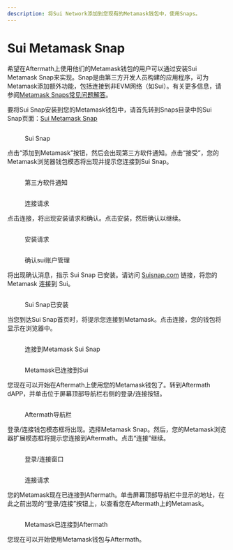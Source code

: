 ```yaml
---
description: 将Sui Network添加到您现有的Metamask钱包中，使用Snaps。
---
```


# Sui Metamask Snap

希望在Aftermath上使用他们的Metamask钱包的用户可以通过安装Sui Metamask Snap来实现。Snap是由第三方开发人员构建的应用程序，可为Metamask添加额外功能，包括连接到非EVM网络（如Sui）。有关更多信息，请参阅[Metamask Snaps常见问题解答](https://support.metamask.io/hc/en-us/articles/18245938714395-MetaMask-Snaps-FAQ)。

要将Sui Snap安装到您的Metamask钱包中，请首先转到Snaps目录中的Sui Snap页面：[Sui Metamask Snap](https://snaps.metamask.io/snap/npm/kunalabs-io/sui-metamask-snap/)

<figure><img src="../.gitbook/assets/spaces_meKfXaQnIP3bbI1AdlVX_uploads_LS6jGMPmfftcqFxg7Y8S_Screenshot 2024-02-22 at 5.webp" alt=""><figcaption><p>Sui Snap</p></figcaption></figure>

点击“添加到Metamask”按钮，然后会出现第三方软件通知。点击“接受”，您的Metamask浏览器钱包模态将出现并提示您连接到Sui Snap。

<div>

<figure><img src="../.gitbook/assets/spaces_meKfXaQnIP3bbI1AdlVX_uploads_SERcZ6DQnOGJX8cuf5TP_Screenshot 2024-02-22 at 5 (1).webp" alt=""><figcaption><p>第三方软件通知</p></figcaption></figure>

 

<figure><img src="../.gitbook/assets/spaces_meKfXaQnIP3bbI1AdlVX_uploads_JkOKvMLEkK9TzR9AnAvm_Screenshot 2024-02-22 at 5.webp" alt=""><figcaption><p>连接请求</p></figcaption></figure>

</div>

点击连接，将出现安装请求和确认。点击安装，然后确认以继续。

<div>

<figure><img src="../.gitbook/assets/spaces_meKfXaQnIP3bbI1AdlVX_uploads_h1dUZs4ZmrbzLZQoyhix_Screenshot 2024-02-22 at 5.webp" alt=""><figcaption><p>安装请求</p></figcaption></figure>

 

<figure><img src="../.gitbook/assets/spaces_meKfXaQnIP3bbI1AdlVX_uploads_iGKXs7Rq3cgWK6VMpYv7_Screenshot 2024-02-22 at 5.webp" alt=""><figcaption><p>确认sui账户管理</p></figcaption></figure>

</div>

将出现确认消息，指示 Sui Snap 已安装。请访问 [Suisnap.com](https://suisnap.com/) 链接，将您的 Metamask 连接到 Sui。

<figure><img src="../.gitbook/assets/spaces_meKfXaQnIP3bbI1AdlVX_uploads_my5ldZHSHe9lskxGEEFj_Screenshot 2024-02-22 at 5.webp" alt=""><figcaption><p>Sui Snap已安装</p></figcaption></figure>

当您到达Sui Snap首页时，将提示您连接到Metamask。点击连接，您的钱包将显示在浏览器中。

<div>

<figure><img src="../.gitbook/assets/spaces_meKfXaQnIP3bbI1AdlVX_uploads_h9xg7jOZBFxbSXMW0svr_Screenshot 2024-02-22 at 5.webp" alt=""><figcaption><p>连接到Metamask Sui Snap</p></figcaption></figure>

 

<figure><img src="../.gitbook/assets/spaces_meKfXaQnIP3bbI1AdlVX_uploads_2ThksoUV0niK6iGJrIPT_Screenshot 2024-02-22 at 5.webp" alt=""><figcaption><p>Metamask已连接到Sui</p></figcaption></figure>

</div>

您现在可以开始在Aftermath上使用您的Metamask钱包了。转到Aftermath dAPP，并单击位于屏幕顶部导航栏右侧的登录/连接按钮。

<figure><img src="../.gitbook/assets/spaces_meKfXaQnIP3bbI1AdlVX_uploads_vCtmsMRQEnqzsGDleoQI_Screenshot 2024-02-22 at 5.webp" alt=""><figcaption><p>Aftermath导航栏</p></figcaption></figure>

登录/连接钱包模态框将出现。选择Metamask Snap。然后，您的Metamask浏览器扩展模态框将提示您连接到Aftermath。点击“连接”继续。

<div>

<figure><img src="../.gitbook/assets/spaces_meKfXaQnIP3bbI1AdlVX_uploads_c8eGEnJ04xsTHDfc5owB_Screenshot 2024-02-22 at 5.webp" alt=""><figcaption><p>登录/连接窗口</p></figcaption></figure>

 

<figure><img src="../.gitbook/assets/spaces_meKfXaQnIP3bbI1AdlVX_uploads_uQj5sMZtytKUr2iqP3zP_Screenshot 2024-02-22 at 6.webp" alt=""><figcaption><p>连接请求</p></figcaption></figure>

</div>

您的Metamask现在已连接到Aftermath。单击屏幕顶部导航栏中显示的地址，在此之前出现的“登录/连接”按钮上，以查看您在Aftermath上的Metamask。

<figure><img src="../.gitbook/assets/spaces_meKfXaQnIP3bbI1AdlVX_uploads_CPcqfxN8ZPYGDtdCyKUQ_Screenshot 2024-02-22 at 6.webp" alt=""><figcaption><p>Metamask已连接到Aftermath</p></figcaption></figure>

您现在可以开始使用Metamask钱包与Aftermath。
